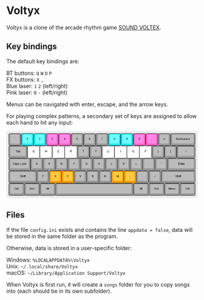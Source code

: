 # Voltyx

Voltyx is a clone of the arcade rhythm game [SOUND VOLTEX][1].

## Key bindings

The default key bindings are:

BT buttons: `Q` `W` `O` `P`\
FX buttons: `X` `,`\
Blue laser: `1` `2` (left/right)\
Pink laser: `0` `-` (left/right)

Menus can be navigated with enter, escape, and the arrow keys.

For playing complex patterns, a secondary set of keys are assigned to allow
each hand to hit any input:

![](docs/assets/keyboard-layout.png)

## Files

If the file `config.ini` exists and contains the line `appdata = false`,
data will be stored in the same folder as the program.

Otherwise, data is stored in a user-specific folder:

Windows: `%LOCALAPPDATA%\Voltyx`\
Unix: `~/.local/share/Voltyx`\
macOS: `~/Library/Application Support/Voltyx`

When Voltyx is first run, it will create a `songs` folder for you to copy
songs into (each should be in its own subfolder).



[1]: https://p.eagate.573.jp/game/sdvx/
